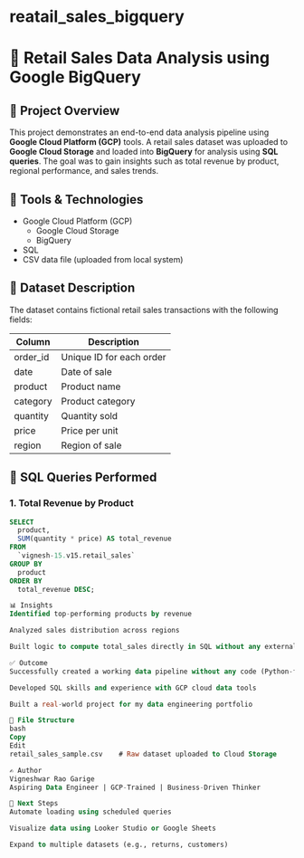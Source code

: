 # reatail_sales_bigquery
# 🛒 Retail Sales Data Analysis using Google BigQuery

## 📌 Project Overview
This project demonstrates an end-to-end data analysis pipeline using **Google Cloud Platform (GCP)** tools. A retail sales dataset was uploaded to **Google Cloud Storage** and loaded into **BigQuery** for analysis using **SQL queries**. The goal was to gain insights such as total revenue by product, regional performance, and sales trends.

## 🧰 Tools & Technologies
- Google Cloud Platform (GCP)
  - Google Cloud Storage
  - BigQuery
- SQL
- CSV data file (uploaded from local system)

## 📂 Dataset Description
The dataset contains fictional retail sales transactions with the following fields:

| Column     | Description                  |
|------------|------------------------------|
| order_id   | Unique ID for each order     |
| date       | Date of sale                 |
| product    | Product name                 |
| category   | Product category             |
| quantity   | Quantity sold                |
| price      | Price per unit               |
| region     | Region of sale               |

## 🧪 SQL Queries Performed
### 1. Total Revenue by Product
```sql
SELECT
  product,
  SUM(quantity * price) AS total_revenue
FROM
  `vignesh-15.v15.retail_sales`
GROUP BY
  product
ORDER BY
  total_revenue DESC;

📊 Insights
Identified top-performing products by revenue

Analyzed sales distribution across regions

Built logic to compute total_sales directly in SQL without any external tools

✅ Outcome
Successfully created a working data pipeline without any code (Python-free)

Developed SQL skills and experience with GCP cloud data tools

Built a real-world project for my data engineering portfolio

📁 File Structure
bash
Copy
Edit
retail_sales_sample.csv    # Raw dataset uploaded to Cloud Storage

✍️ Author
Vigneshwar Rao Garige
Aspiring Data Engineer | GCP-Trained | Business-Driven Thinker

📌 Next Steps
Automate loading using scheduled queries

Visualize data using Looker Studio or Google Sheets

Expand to multiple datasets (e.g., returns, customers)
